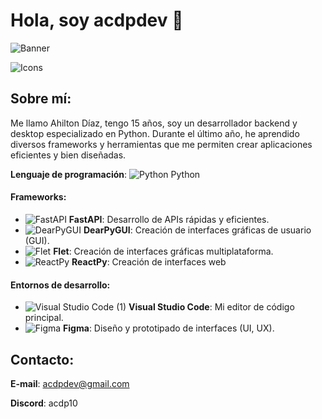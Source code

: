 # Hola, soy acdpdev 👋

![Banner](https://github.com/ACDPDEV/acdpdev/assets/174844847/9cb9302f-f0fd-4045-8636-5c6e0ac73fc6)

![Icons](https://github.com/user-attachments/assets/e47722b4-4b93-4209-aab0-a69b0b9dec54)

## Sobre mí:
Me llamo Ahilton Díaz, tengo 15 años, soy un desarrollador backend y desktop especializado en Python. Durante el último año, he aprendido diversos frameworks y herramientas que me permiten crear aplicaciones eficientes y bien diseñadas.

**Lenguaje de programación**: ![Python](https://github.com/user-attachments/assets/3d2e5e93-f018-4e94-a27e-cb9ea9ed9f49) Python

#### Frameworks:
- ![FastAPI](https://github.com/user-attachments/assets/c83a2fb1-7d43-461b-9848-d806893cb3bc) **FastAPI**: Desarrollo de APIs rápidas y eficientes.
- ![DearPyGUI](https://github.com/user-attachments/assets/eb05f113-b13f-4c06-918b-295bcbcf0276) **DearPyGUI**: Creación de interfaces gráficas de usuario (GUI).
- ![Flet](https://github.com/user-attachments/assets/39cee500-234b-47b2-aef8-3d05e8e05c50) **Flet**: Creación de interfaces gráficas multiplataforma.
- ![ReactPy](https://github.com/user-attachments/assets/3c2a86c2-eb54-476a-a6b6-9f88a528f50d) **ReactPy**: Creación de interfaces web

#### Entornos de desarrollo:
- ![Visual Studio Code (1)](https://github.com/user-attachments/assets/a86a7495-6b5b-4195-b53e-624fd463a920) **Visual Studio Code**: Mi editor de código principal.
- ![Figma](https://github.com/user-attachments/assets/39814414-0a08-474c-be1b-6472c8c32e70) **Figma**: Diseño y prototipado de interfaces (UI, UX).

## Contacto:
**E-mail**: acdpdev@gmail.com

**Discord**: acdp10

